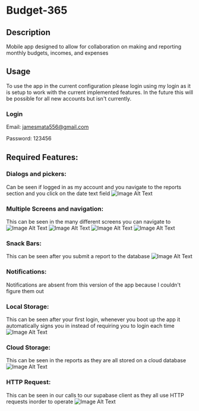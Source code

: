 # Budget-365

## Description
Mobile app designed to allow for collaboration on making and reporting monthly budgets, incomes, and expenses 

## Usage
To use the app in the current configuration please login using my login as it is setup to work with the current implemented features. In the future this will be possible for all new accounts but isn't currently.

### Login

Email: jamesmata556@gmail.com

Password: 123456

## Required Features:

### Dialogs and pickers:
Can be seen if logged in as my account and you navigate to the reports section and you click on the date text field
![Image Alt Text](assets/images/dialogs.png)

### Multiple Screens and navigation:
This can be seen in the many different screens you can navigate to 
![Image Alt Text](assets/images/login.png)
![Image Alt Text](assets/images/home.png)
![Image Alt Text](assets/images/report.png)
![Image Alt Text](assets/images/data.png)

### Snack Bars:
This can be seen after you submit a report to the database
![Image Alt Text](assets/images/snackbar.png)

### Notifications:
Notifications are absent from this version of the app because I couldn't figure them out

### Local Storage:
This can be seen after your first login, whenever you boot up the app it automatically signs you in instead of requiring you to login each time
![Image Alt Text](assets/images/localcode.png)

### Cloud Storage:
This can be seen in the reports as they are all stored on a cloud database
![Image Alt Text](assets/images/cloudcode.png)

### HTTP Request:
This can be seen in our calls to our supabase client as they all use HTTP requests inorder to operate
![Image Alt Text](assets/images/supabase.png)
